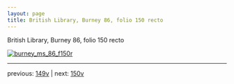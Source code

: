```yaml
---
layout: page
title: British Library, Burney 86, folio 150 recto
---
```


British Library, Burney 86, folio 150 recto

[![burney_ms_86_f150r](http://www.homermultitext.org/iipsrv?IIIF=/project/homer/pyramidal/deepzoom/bl/burney86imgs/v1/burney_ms_86_f150r.tif/full/800,/0/default.jpg)](http://www.homermultitext.org/ict2/?urn=urn:cite2:bl:burney86imgs.v1:burney_ms_86_f150r) 

---

previous:  [149v](../149v/) | next: [150v](../150v/)